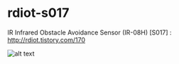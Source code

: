 # rdiot-s017
IR Infrared Obstacle Avoidance Sensor (IR-08H) [S017] : http://rdiot.tistory.com/170

![alt text](http://cfile25.uf.tistory.com/image/2504144D57DCE70805373E)


